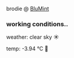 brodie @ [BluMint](https://www.linkedin.com/company/blumint-io/)

<!--weather_start-->
### working conditions..

weather: clear sky ☀️

temp: -3.94 °C 🧥

<!--weather_end-->
